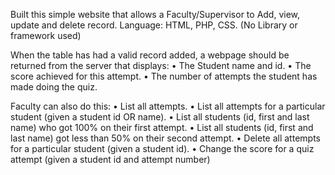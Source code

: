 Built this simple website that allows a Faculty/Supervisor to Add, view, update and delete record.
Language: HTML, PHP, CSS. (No Library or framework used)

When the table has had a valid record added, a webpage should be returned from the server that displays:
• The Student name and id.
• The score achieved for this attempt.
• The number of attempts the student has made doing the quiz.

Faculty can also do this:
• List all attempts.
• List all attempts for a particular student (given a student id OR name).
• List all students (id, first and last name) who got 100% on their first attempt.
• List all students (id, first and last name) got less than 50% on their second attempt.
• Delete all attempts for a particular student (given a student id).
• Change the score for a quiz attempt (given a student id and attempt number)
